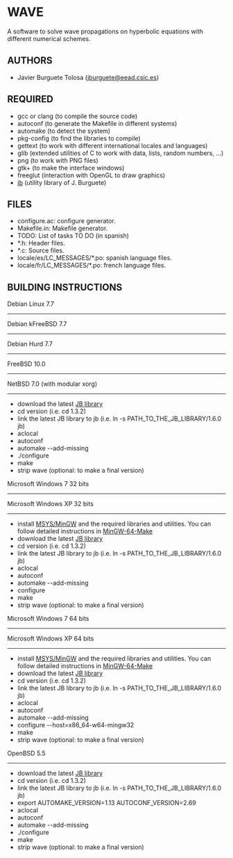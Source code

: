 WAVE
====

A software to solve wave propagations on hyperbolic equations with different
numerical schemes.

AUTHORS
-------

* Javier Burguete Tolosa (jburguete@eead.csic.es)

REQUIRED
--------

* gcc or clang (to compile the source code)
* autoconf (to generate the Makefile in different systems)
* automake (to detect the system)
* pkg-config (to find the libraries to compile)
* gettext (to work with different international locales and languages)
* glib (extended utilities of C to work with data, lists, random numbers, ...)
* png (to work with PNG files)
* gtk+ (to make the interface windows)
* freeglut (interaction with OpenGL to draw graphics)
* [jb](https://github.com/jburguete/jb.git) (utility library of J. Burguete)

FILES
-----

* configure.ac: configure generator.
* Makefile.in: Makefile generator.
* TODO: List of tasks TO DO (in spanish)
* *.h: Header files.
* *.c: Source files.
* locale/es/LC_MESSAGES/*.po: spanish language files.
* locale/fr/LC_MESSAGES/*.po: french language files.

BUILDING INSTRUCTIONS
---------------------

Debian Linux 7.7
________________
Debian kFreeBSD 7.7
___________________
Debian Hurd 7.7
_______________
FreeBSD 10.0
___________
NetBSD 7.0 (with modular xorg)
____________

* download the latest [JB library](https://github.com/jburguete/jb)
* cd version (i.e. cd 1.3.2)
* link the latest JB library to jb (i.e. ln -s PATH_TO_THE_JB_LIBRARY/1.6.0 jb)
* aclocal
* autoconf
* automake --add-missing
* ./configure
* make
* strip wave (optional: to make a final version)

Microsoft Windows 7 32 bits
___________________________
Microsoft Windows XP 32 bits
____________________________

* install [MSYS/MinGW](http://www.mingw.org) and the required libraries and
utilities. You can follow detailed instructions in
[MinGW-64-Make](https://github.com/jburguete/MinGW-64-Make)
* download the latest [JB library](https://github.com/jburguete/jb)
* cd version (i.e. cd 1.3.2)
* link the latest JB library to jb (i.e. ln -s PATH_TO_THE_JB_LIBRARY/1.6.0 jb)
* aclocal
* autoconf
* automake --add-missing
* configure
* make
* strip wave (optional: to make a final version)

Microsoft Windows 7 64 bits
___________________________
Microsoft Windows XP 64 bits
____________________________

* install [MSYS/MinGW](http://www.mingw.org) and the required libraries and
utilities. You can follow detailed instructions in
[MinGW-64-Make](https://github.com/jburguete/MinGW-64-Make)
* download the latest [JB library](https://github.com/jburguete/jb)
* cd version (i.e. cd 1.3.2)
* link the latest JB library to jb (i.e. ln -s PATH_TO_THE_JB_LIBRARY/1.6.0 jb)
* aclocal
* autoconf
* automake --add-missing
* configure --host=x86_64-w64-mingw32
* make
* strip wave (optional: to make a final version)

OpenBSD 5.5
___________

* download the latest [JB library](https://github.com/jburguete/jb)
* cd version (i.e. cd 1.3.2)
* link the latest JB library to jb (i.e. ln -s PATH_TO_THE_JB_LIBRARY/1.6.0 jb)
* export AUTOMAKE_VERSION=1.13 AUTOCONF_VERSION=2.69
* aclocal
* autoconf
* automake --add-missing
* ./configure
* make
* strip wave (optional: to make a final version)

